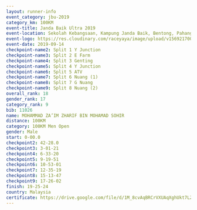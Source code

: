 ```yaml
---
layout: runner-info 
event_category: jbu-2019 
category_km: 100KM 
event-title: Janda Baik Ultra 2019 
event-location: Sekolah Kebangsaan, Kampung Janda Baik, Bentong, Pahang, Malaysia 
event-logo: https://res.cloudinary.com/raceyaya/image/upload/v1569217009/logo/janda-baik_vch1pc.jpg 
event-date: 2019-09-14 
checkpoint-name2: Split 1 Y Junction 
checkpoint-name3: Split 2 E Farm 
checkpoint-name4: Split 3 Genting 
checkpoint-name5: Split 4 Y Junction 
checkpoint-name6: Split 5 ATV 
checkpoint-name7: Split 6 Nuang (1) 
checkpoint-name8: Split 7 G Nuang 
checkpoint-name9: Split 8 Nuang (2) 
overall_rank: 18
gender_rank: 17
category_rank: 9
bib: 11026
name: MOHAMMAD ZA’IM ZHARIF BIN MOHAMAD SOHIR
distance: 100KM
category: 100KM Men Open
gender: Male
start: 0-00.0
checkpoint2: 42-28.0
checkpoint3: 3-01-21
checkpoint4: 6-33-20
checkpoint5: 9-19-51
checkpoint6: 10-53-01
checkpoint7: 12-35-19
checkpoint8: 15-13-47
checkpoint9: 17-26-02
finish: 19-25-24
country: Malaysia
certificate: https://drive.google.com/file/d/1M_8cvAqBRCrVXUAqXghUkt7LZ35OkypY/view?usp=sharing
---
```

